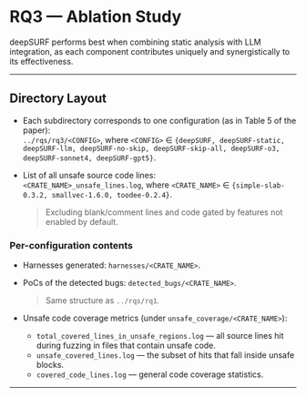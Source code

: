 # RQ3 — Ablation Study

deepSURF performs best when combining static analysis with LLM integration, as each component contributes uniquely and synergistically to its effectiveness.

---

## Directory Layout

- Each subdirectory corresponds to one configuration (as in Table 5 of the paper):  
`../rqs/rq3/<CONFIG>`, where `<CONFIG>` ∈ `{deepSURF, deepSURF-static, deepSURF-llm, deepSURF-no-skip, deepSURF-skip-all, deepSURF-o3, deepSURF-sonnet4, deepSURF-gpt5}`.

- List of all unsafe source code lines:  
`<CRATE_NAME>_unsafe_lines.log`, where `<CRATE_NAME>` ∈ `{simple-slab-0.3.2, smallvec-1.6.0, toodee-0.2.4}`.
    > Excluding blank/comment lines and code gated by features not enabled by default.

### Per-configuration contents

- Harnesses generated: `harnesses/<CRATE_NAME>`.

- PoCs of the detected bugs: `detected_bugs/<CRATE_NAME>`.
    > Same structure as `../rqs/rq1`.

- Unsafe code coverage metrics (under `unsafe_coverage/<CRATE_NAME>`):
    - `total_covered_lines_in_unsafe_regions.log` — all source lines hit during fuzzing in files that contain unsafe code.
    - `unsafe_covered_lines.log` — the subset of hits that fall inside unsafe blocks.
    - `covered_code_lines.log` — general code coverage statistics. 
---